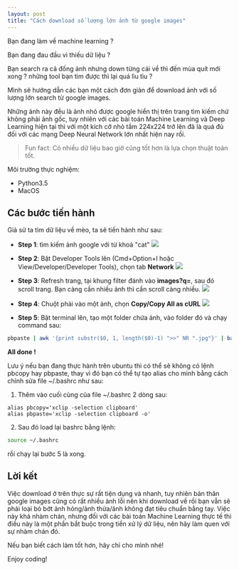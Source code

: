 ```yaml
---
layout: post
title: "Cách download số lượng lớn ảnh từ google images"
---
```


Bạn đang làm về machine learning ?

Bạn đang đau đầu vì thiếu dữ liệu ? 

Bạn search ra cả đống ảnh nhưng down từng cái về thì đến mùa quít mới xong ? những tool bạn tìm được thì lại quá lìu tìu ? 

Mình sẽ hướng dẫn các bạn một cách đơn giản để download ảnh với số lượng lớn search từ google images. 

Những ảnh này đều là ảnh nhỏ được google hiển thị trên trang tìm kiếm chứ không phải ảnh gốc, tuy nhiên với các bài toán Machine Learning và Deep Learning hiện tại thì với một kích cỡ nhỏ tầm 224x224 trở lên đã là quá đủ đối với các mạng Deep Neural Network lớn nhất hiện nay rồi.

> Fun fact: Có nhiều dữ liệu bao giờ cũng tốt hơn là lựa chọn thuật toán tốt.

Môi trường thực nghiệm:
- Python3.5
- MacOS

## Các bước tiến hành
Giả sử ta tìm dữ liệu về mèo, ta sẽ tiến hành như sau:
- **Step 1**: tìm kiếm ảnh google với từ khoá "cat"
![]({{site.url}}/assets/images/step1.png)



- **Step 2**: Bật Developer Tools lên (Cmd+Option+I hoặc View/Developer/Developer Tools), chọn tab **Network**
![]({{site.url}}/assets/images/step2.png)



- **Step 3**: Refresh trang, tại khung filter đánh vào **images?q=**, sau đó scroll trang. Bạn càng cần nhiều ảnh thì cần scroll càng nhiều.
![]({{site.url}}/assets/images/step3.png)


- **Step 4**: Chuột phải vào một ảnh, chọn **Copy/Copy All as cURL**
![]({{site.url}}/assets/images/step4.png)


- **Step 5**: Bật terminal lên, tạo một folder chứa ảnh, vào folder đó và chạy command sau:
```bash
pbpaste | awk '{print substr($0, 1, length($0)-1) ">>" NR ".jpg"}' | bash
```

**All done !**

Lưu ý nếu bạn đang thực hành trên ubuntu thì có thể sẽ không có lệnh pbcopy hay pbpaste, thay vì đó bạn có thể tự tạo alias cho mình bằng cách chỉnh sửa file ~/.bashrc như sau:

1. Thêm vào cuối cùng của file ~/.bashrc 2 dòng sau:
```bashh
alias pbcopy='xclip -selection clipboard'
alias pbpaste='xclip -selection clipboard -o'
```
2. Sau đó load lại bashrc bằng lệnh:
```bash
source ~/.bashrc
```

rồi chạy lại bước 5 là xong.

## Lời kết
Việc download ở trên thực sự rất tiện dụng và nhanh, tuy nhiên bản thân google images cũng có rất nhiều ảnh lỗi nên khi download về rồi bạn vẫn sẽ phải loại bỏ bớt ảnh hỏng/ảnh thừa/ảnh không đạt tiêu chuẩn bằng tay. Việc này khá nhàm chán, nhưng đối với các bài toán Machine Learning thực tế thì điều này là một phần bắt buộc trong tiền xử lý dữ liệu, nên hãy làm quen với sự nhàm chán đó.

Nếu bạn biết cách làm tốt hơn, hãy chỉ cho mình nhé!

Enjoy coding!